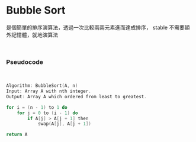 # Bubble Sort

是個簡單的排序演算法，透過一次比較兩兩元素進而達成排序，
stable
不需要額外記憶體，就地演算法

<br>

### Pseudocode

<br>

``` cpp
Algorithm: BubbleSort(A, n)
Input: Array A with nth integer.
Output: Array A which ordered from least to greatest.

for i = (n - 1) to 1 do
    for j = 0 to (i - 1) do
        if A[j] > A[j + 1] then
            swap(A[j], A[j + 1])

return A
```